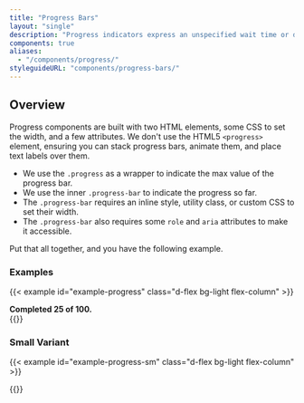 ```yaml
---
title: "Progress Bars"
layout: "single"
description: "Progress indicators express an unspecified wait time or display the length of a process."
components: true
aliases:
  - "/components/progress/"
styleguideURL: "components/progress-bars/"
---
```


## Overview

Progress components are built with two HTML elements, some CSS to set the width, and a few attributes. We don't use the HTML5
`<progress>` element, ensuring you can stack progress bars, animate them, and place text labels over them.

- We use the `.progress` as a wrapper to indicate the max value of the progress bar.
- We use the inner `.progress-bar` to indicate the progress so far.
- The `.progress-bar` requires an inline style, utility class, or custom CSS to set their width.
- The `.progress-bar` also requires some `role` and `aria` attributes to make it accessible.

Put that all together, and you have the following example.

### Examples

<!-- prettier-ignore-start -->

{{< example id="example-progress" class="d-flex bg-light flex-column" >}}
<div class="progress" aria-busy="true">
  <div class="progress-bar" role="progressbar" style="width: 25%;" aria-valuenow="25" aria-valuemin="0" aria-valuemax="100" aria-valuetext="Please wait until the operation is finished.">
  </div>
</div>
<div class="text-left text-dark">
  <strong>Completed 25 of 100.</strong>
</div>
{{</ example >}}

### Small Variant

{{< example id="example-progress-sm" class="d-flex bg-light flex-column" >}}
<div class="progress progress-sm" aria-busy="true">
  <div class="progress-bar" role="progressbar" style="width: 25%;" aria-valuenow="25" aria-valuemin="0" aria-valuemax="100" aria-valuetext="Please wait until the operation is finished.">
  </div>
</div>
{{</ example >}}

<!-- {{< example id="example-progress" class="d-flex bg-light flex-column" >}}
<div class="progress">
  <div class="progress-bar" role="progressbar" aria-valuenow="0" aria-valuemin="0" aria-valuemax="100"></div>
</div>
<div class="progress">
  <div class="progress-bar" role="progressbar" style="width: 25%;" aria-valuenow="25" aria-valuemin="0" aria-valuemax="100">
    25%
  </div>
</div>
<div class="progress">
  <div class="progress-bar" role="progressbar" style="width: 50%;" aria-valuenow="50" aria-valuemin="0" aria-valuemax="100">
    50%
  </div>
</div>
<div class="progress">
  <div class="progress-bar" role="progressbar" style="width: 75%;" aria-valuenow="75" aria-valuemin="0" aria-valuemax="100">
    75%
  </div>
</div>
<div class="progress">
  <div class="progress-bar" role="progressbar" style="width: 100%;" aria-valuenow="100" aria-valuemin="0" aria-valuemax="100">
    100%
  </div>
</div>
{{</ example >}} -->
<!-- prettier-ignore-end -->

